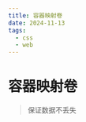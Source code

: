 ```yaml
---
title: 容器映射卷
date: 2024-11-13
tags:
  - css
  - web
---
```


<!--
 * @Author: jinqli
 * @Date: 2023-11-10 11:50:58
 * @LastEditors: jinqli
 * @LastEditTime: 2023-11-10 11:52:41
 * @FilePath: /docker使用/设置卷.md
 * @Description:
 *
-->

# 容器映射卷

> 保证数据不丢失
